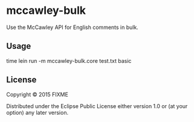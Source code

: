 # mccawley-bulk

Use the McCawley API for English comments in bulk.

## Usage

time lein run -m mccawley-bulk.core test.txt basic

## License

Copyright © 2015 FIXME

Distributed under the Eclipse Public License either version 1.0 or (at
your option) any later version.
